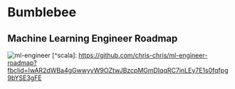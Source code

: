 # Bumblebee

## Machine Learning Engineer Roadmap

![ml-engineer](https://user-images.githubusercontent.com/45285053/133992155-48ae5ebd-dc71-41b0-a91b-47ed691ed017.png)
\[^scala]: https://github.com/chris-chris/ml-engineer-roadmap?fbclid=IwAR2dWBa4gGwwyyW9OZtwJBzcpMGmDIqqRC7inLEy7E1s0fqfpg9bYSE3gFE
